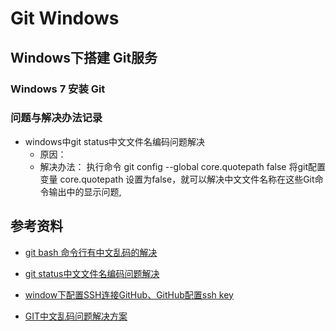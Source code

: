 # Git Windows

## Windows下搭建 Git服务

### Windows 7 安装 Git

### 问题与解决办法记录

+ windows中git status中文文件名编码问题解决
    + 原因：  
    + 解决办法： 执行命令 git config --global core.quotepath false 将git配置变量 core.quotepath 设置为false，就可以解决中文文件名称在这些Git命令输出中的显示问题,

## 参考资料

+ [git bash 命令行有中文乱码的解决](https://blog.csdn.net/a13835198325/article/details/76460875)

+ [git status中文文件名编码问题解决](https://www.cnblogs.com/chen-cong/p/7679292.html)

+ [window下配置SSH连接GitHub、GitHub配置ssh key](https://www.cnblogs.com/hukai46/p/5489631.html)

+ [GIT中文乱码问题解决方案](https://blog.csdn.net/xl_lx/article/details/78223349)